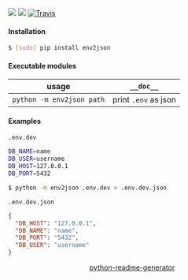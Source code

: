 <!--
https://pypi.org/project/readme-generator/
https://pypi.org/project/python-readme-generator/
-->

[![](https://img.shields.io/pypi/pyversions/env2json.svg?longCache=True)](https://pypi.org/project/env2json/)
[![](https://img.shields.io/pypi/v/env2json.svg?maxAge=3600)](https://pypi.org/project/env2json/)
[![Travis](https://api.travis-ci.org/looking-for-a-job/env2json.py.svg?branch=master)](https://travis-ci.org/looking-for-a-job/env2json.py/)

#### Installation
```bash
$ [sudo] pip install env2json
```

#### Executable modules
usage|`__doc__`
-|-
`python -m env2json path` |print `.env` as json

#### Examples
`.env.dev`
```bash
DB_NAME=name
DB_USER=username
DB_HOST=127.0.0.1
DB_PORT=5432
```

```bash
$ python -m env2json .env.dev > .env.dev.json
```

`.env.dev.json`
```json
{
  "DB_HOST": "127.0.0.1",
  "DB_NAME": "name",
  "DB_PORT": "5432",
  "DB_USER": "username"
}
```

<p align="center">
    <a href="https://pypi.org/project/python-readme-generator/">python-readme-generator</a>
</p>